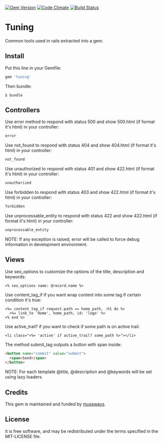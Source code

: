[![Gem Version](https://badge.fury.io/rb/tuning.svg)](http://badge.fury.io/rb/tuning) [![Code Climate](https://codeclimate.com/github/museways/tuning/badges/gpa.svg)](https://codeclimate.com/github/museways/tuning) [![Build Status](https://travis-ci.org/museways/tuning.svg?branch=0.2.3)](https://travis-ci.org/museways/tuning)

# Tuning

Common tools used in rails extracted into a gem.

## Install

Put this line in your Gemfile:
```ruby
gem 'tuning'
```

Then bundle:
```
$ bundle
```

## Controllers

Use error method to respond with status 500 and show 500.html (if format it's html) in your controller:
```ruby
error
```

Use not_found to respond with status 404 and show 404.html (if format it's html) in your controller:
```ruby
not_found
```

Use unauthorized to respond with status 401 and show 422.html (if format it's html) in your controller:
```ruby
unauthorized
```

Use forbidden to respond with status 403 and show 422.html (if format it's html) in your controller:
```ruby
forbidden
```

Use unprocessable_entity to respond with status 422 and show 422.html (if format it's html) in your controller:
```ruby
unprocessable_entity
```

NOTE: If any exception is raised, error will be called to force debug information in development environment.

## Views

Use seo_options to customize the options of the title, description and keywords:
```erb
<% seo_options name: @record.name %>
```

Use content_tag_if if you want wrap content into some tag if certain condition it's true:
```erb
<%= content_tag_if request.path == home_path, :h1 do %>
  <%= link_to 'Home', home_path, id: 'logo' %>
<% end %>
```

Use active_trail? if you want to check if some path is on active trail:
```erb
<li class="<%= 'active' if active_trail? some_path %>"></li>
```

The method submit_tag outputs a button with span inside:
```html
<button name="commit" value="submit">
  <span>Send</span>
</button>
```

NOTE: For each template @title, @description and @keywords will be set using lazy loaders.

## Credits

This gem is maintained and funded by [museways](http://museways.com).

## License

It is free software, and may be redistributed under the terms specified in the MIT-LICENSE file.
